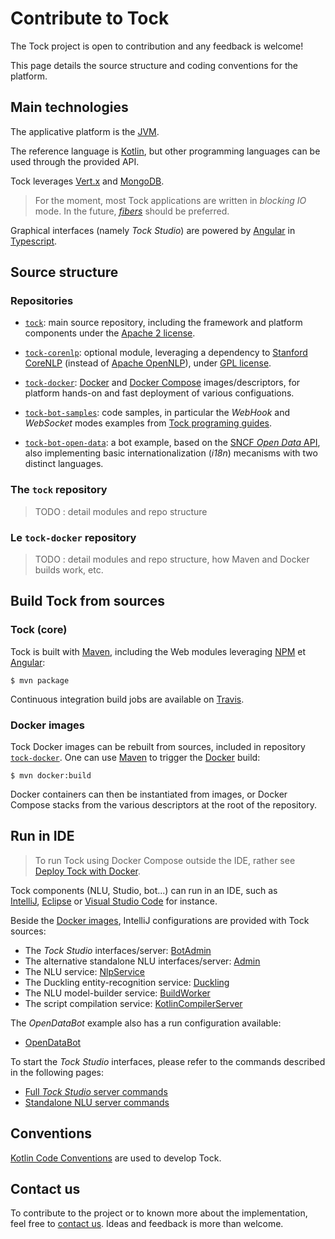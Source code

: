# Contribute to Tock

The Tock project is open to contribution and any feedback is welcome!

This page details the source structure and coding conventions for the platform.

## Main technologies

The applicative platform is the [JVM](https://fr.wikipedia.org/wiki/Machine_virtuelle_Java).

The reference language is [Kotlin](https://kotlinlang.org/), but other programming languages can be used through the 
provided API.
 
Tock leverages [Vert.x](http://vertx.io/) and [MongoDB](https://www.mongodb.com ).

> For the moment, most Tock applications are written in _blocking IO_ mode. 
> In the future, _[fibers](http://docs.paralleluniverse.co/quasar/)_ should be preferred.

Graphical interfaces (namely _Tock Studio_) are powered by [Angular](https://angular.io/) in [Typescript](https://www.typescriptlang.org/).

## Source structure

### Repositories

* [`tock`](https://github.com/voyages-sncf-technologies/tock): main source repository, including the framework 
and platform components under the [Apache 2 license](https://github.com/voyages-sncf-technologies/tock/blob/master/LICENSE).

* [`tock-corenlp`](https://github.com/voyages-sncf-technologies/tock-corenlp): optional module, leveraging a dependency to
[Stanford CoreNLP](https://stanfordnlp.github.io/CoreNLP/) (instead of [Apache OpenNLP](https://opennlp.apache.org/)), 
under [GPL license](https://fr.wikipedia.org/wiki/Licence_publique_g%C3%A9n%C3%A9rale_GNU).

* [`tock-docker`](https://github.com/voyages-sncf-technologies/tock-docker): [Docker](https://www.docker.com/) 
and [Docker Compose](https://docs.docker.com/compose/) images/descriptors, for platform hands-on and fast deployment
of various configuations.

* [`tock-bot-samples`](): code samples, in particular the _WebHook_ and _WebSocket_ modes examples from 
[Tock programing guides](../guide/api.md).
 
* [`tock-bot-open-data`](https://github.com/voyages-sncf-technologies/tock-bot-open-data): a bot example, based on 
the [SNCF _Open Data_ API](https://www.digital.sncf.com/startup/api), also implementing basic internationalization (_i18n_)
 mecanisms with two distinct languages.

### The `tock` repository

> TODO : detail modules and repo structure

### Le `tock-docker` repository

> TODO : detail modules and repo structure, how Maven and Docker builds work, etc.

## Build Tock from sources

### Tock (core)

Tock is built with [Maven](https://maven.apache.org/), including the Web modules leveraging 
[NPM](https://www.npmjs.com/) et [Angular](https://angular.io/):
 
`$ mvn package`

Continuous integration build jobs are available on [Travis](https://travis-ci.org/voyages-sncf-technologies/tock).

### Docker images

Tock Docker images can be rebuilt from sources, included in repository [`tock-docker`](https://github.com/voyages-sncf-technologies/tock-docker).
One can use [Maven](https://maven.apache.org/) to trigger the [Docker](https://www.docker.com/) build:

`$ mvn docker:build`

Docker containers can then be instantiated from images, or Docker Compose stacks from the various descriptors 
at the root of the repository.

## Run in IDE

> To run Tock using Docker Compose outside the IDE, rather see [Deploy Tock with Docker](../guide/platform.md).

Tock components (NLU, Studio, bot...) can run in an IDE, such as  
[IntelliJ](https://www.jetbrains.com/idea/), [Eclipse](https://www.eclipse.org/) or [Visual Studio Code](https://code.visualstudio.com/) for instance.

Beside the [Docker images](https://github.com/voyages-sncf-technologies/tock-docker/blob/master/docker-compose.yml),
IntelliJ configurations are provided with Tock sources:

- The _Tock Studio_ interfaces/server: [BotAdmin](https://github.com/voyages-sncf-technologies/tock/blob/master/.idea/runConfigurations/BotAdmin.xml) 
- The alternative standalone NLU interfaces/server: [Admin](https://github.com/voyages-sncf-technologies/tock/blob/master/.idea/runConfigurations/Admin.xml) 
- The NLU service: [NlpService](https://github.com/voyages-sncf-technologies/tock/blob/master/.idea/runConfigurations/NlpService.xml)
- The Duckling entity-recognition service: [Duckling](https://github.com/voyages-sncf-technologies/tock/blob/master/.idea/runConfigurations/Duckling.xml)
- The NLU model-builder service: [BuildWorker](https://github.com/voyages-sncf-technologies/tock/blob/master/.idea/runConfigurations/BuildWorker.xml)
- The script compilation service: [KotlinCompilerServer](https://github.com/voyages-sncf-technologies/tock/blob/master/.idea/runConfigurations/KotlinCompilerServer.xml)

The _OpenDataBot_ example also has a run configuration available:

- [OpenDataBot](https://github.com/voyages-sncf-technologies/tock-bot-open-data/blob/master/.idea/runConfigurations/OpenDataBot.xml)

To start the _Tock Studio_ interfaces, please refer to the commands described in the following pages:

- [Full _Tock Studio_ server commands](https://github.com/voyages-sncf-technologies/tock/blob/master/bot/admin/web/README.md)
- [Standalone NLU server commands](https://github.com/voyages-sncf-technologies/tock/blob/master/nlp/admin/web/README.md)

## Conventions

[Kotlin Code Conventions](https://kotlinlang.org/docs/reference/coding-conventions.html) are used to develop Tock.

## Contact us

To contribute to the project or to known more about the implementation, feel free to [contact us](contact.md). 
Ideas and feedback is more than welcome.